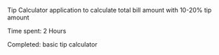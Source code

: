 Tip Calculator application to calculate total bill amount with 10-20% tip amount

Time spent: 2 Hours

Completed: basic tip calculator
